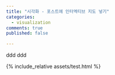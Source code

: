 ```yaml
---
title: "시각화 - 포스트에 인터엑티브 지도 넣기"
categories: 
  - visualization
comments: true
published: false

---
```


ddd
ddd

{% include_relative assets/test.html %}
